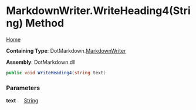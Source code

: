 # MarkdownWriter\.WriteHeading4\(String\) Method

[Home](../../../README.md)

**Containing Type**: DotMarkdown\.[MarkdownWriter](../README.md)

**Assembly**: DotMarkdown\.dll

```csharp
public void WriteHeading4(string text)
```

### Parameters

**text** &emsp; [String](https://docs.microsoft.com/en-us/dotnet/api/system.string)